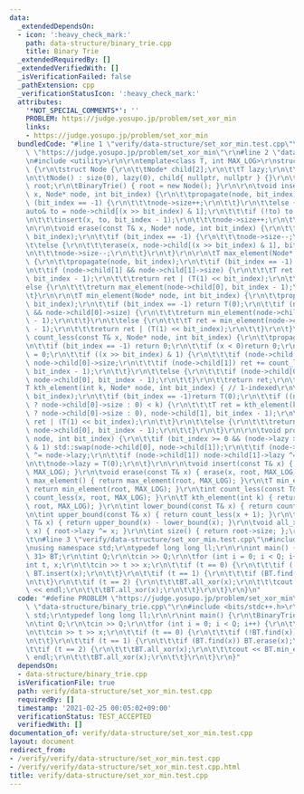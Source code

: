 ```yaml
---
data:
  _extendedDependsOn:
  - icon: ':heavy_check_mark:'
    path: data-structure/binary_trie.cpp
    title: Binary Trie
  _extendedRequiredBy: []
  _extendedVerifiedWith: []
  _isVerificationFailed: false
  _pathExtension: cpp
  _verificationStatusIcon: ':heavy_check_mark:'
  attributes:
    '*NOT_SPECIAL_COMMENTS*': ''
    PROBLEM: https://judge.yosupo.jp/problem/set_xor_min
    links:
    - https://judge.yosupo.jp/problem/set_xor_min
  bundledCode: "#line 1 \"verify/data-structure/set_xor_min.test.cpp\"\n#define PROBLEM\
    \ \"https://judge.yosupo.jp/problem/set_xor_min\"\r\n#line 2 \"data-structure/binary_trie.cpp\"\
    \n#include <utility>\r\n\r\ntemplate<class T, int MAX_LOG>\r\nstruct BinaryTrie\
    \ {\r\n\tstruct Node {\r\n\t\tNode* child[2];\r\n\t\tT lazy;\r\n\t\tint size;\r\
    \n\t\tNode() : size(0), lazy(0), child{ nullptr, nullptr } {}\r\n\t};\r\n\tNode*\
    \ root;\r\n\tBinaryTrie() { root = new Node(); }\r\n\r\n\tvoid insert(const T&\
    \ x, Node* node, int bit_index) {\r\n\t\tpropagate(node, bit_index);\r\n\t\tif\
    \ (bit_index == -1) {\r\n\t\t\tnode->size++;\r\n\t\t}\r\n\t\telse {\r\n\t\t\t\
    auto& to = node->child[(x >> bit_index) & 1];\r\n\t\t\tif (!to) to = new Node();\r\
    \n\t\t\tinsert(x, to, bit_index - 1);\r\n\t\t\tnode->size++;\r\n\t\t}\r\n\t}\r\
    \n\r\n\tvoid erase(const T& x, Node* node, int bit_index) {\r\n\t\tpropagate(node,\
    \ bit_index);\r\n\t\tif (bit_index == -1) {\r\n\t\t\tnode->size--;\r\n\t\t}\r\n\
    \t\telse {\r\n\t\t\terase(x, node->child[(x >> bit_index) & 1], bit_index - 1);\r\
    \n\t\t\tnode->size--;\r\n\t\t}\r\n\t}\r\n\r\n\tT max_element(Node* node, int bit_index)\
    \ {\r\n\t\tpropagate(node, bit_index);\r\n\t\tif (bit_index == -1) return T(0);\r\
    \n\t\tif (node->child[1] && node->child[1]->size) {\r\n\t\t\tT ret = max_element(node->child[1],\
    \ bit_index - 1);\r\n\t\t\treturn ret | (T(1) << bit_index);\r\n\t\t}\r\n\t\t\
    else {\r\n\t\t\treturn max_element(node->child[0], bit_index - 1);\r\n\t\t}\r\n\
    \t}\r\n\r\n\tT min_element(Node* node, int bit_index) {\r\n\t\tpropagate(node,\
    \ bit_index);\r\n\t\tif (bit_index == -1) return T(0);\r\n\t\tif (node->child[0]\
    \ && node->child[0]->size) {\r\n\t\t\treturn min_element(node->child[0], bit_index\
    \ - 1);\r\n\t\t}\r\n\t\telse {\r\n\t\t\tT ret = min_element(node->child[1], bit_index\
    \ - 1);\r\n\t\t\treturn ret | (T(1) << bit_index);\r\n\t\t}\r\n\t}\r\n\r\n\tint\
    \ count_less(const T& x, Node* node, int bit_index) {\r\n\t\tpropagate(node, bit_index);\r\
    \n\t\tif (bit_index == -1) return 0;\r\n\t\tif (x < 0)return 0;\r\n\t\tint ret\
    \ = 0;\r\n\t\tif ((x >> bit_index) & 1) {\r\n\t\t\tif (node->child[0]) ret +=\
    \ node->child[0]->size;\r\n\t\t\tif (node->child[1]) ret += count_less(x, node->child[1],\
    \ bit_index - 1);\r\n\t\t}\r\n\t\telse {\r\n\t\t\tif (node->child[0]) ret += count_less(x,\
    \ node->child[0], bit_index - 1);\r\n\t\t}\r\n\t\treturn ret;\r\n\t}\r\n\r\n\t\
    T kth_element(int k, Node* node, int bit_index) { // 1-indexed\r\n\t\tpropagate(node,\
    \ bit_index);\r\n\t\tif (bit_index == -1)return T(0);\r\n\t\tif ((node->child[0]\
    \ ? node->child[0]->size : 0) < k) {\r\n\t\t\tT ret = kth_element(k - (node->child[0]\
    \ ? node->child[0]->size : 0), node->child[1], bit_index - 1);\r\n\t\t\treturn\
    \ ret | (T(1) << bit_index);\r\n\t\t}\r\n\t\telse {\r\n\t\t\treturn kth_element(k,\
    \ node->child[0], bit_index - 1);\r\n\t\t}\r\n\t}\r\n\r\n\tvoid propagate(Node*\
    \ node, int bit_index) {\r\n\t\tif (bit_index >= 0 && (node->lazy >> bit_index)\
    \ & 1) std::swap(node->child[0], node->child[1]);\r\n\t\tif (node->child[0]) node->child[0]->lazy\
    \ ^= node->lazy;\r\n\t\tif (node->child[1]) node->child[1]->lazy ^= node->lazy;\r\
    \n\t\tnode->lazy = T(0);\r\n\t}\r\n\r\n\tvoid insert(const T& x) { insert(x, root,\
    \ MAX_LOG); }\r\n\tvoid erase(const T& x) { erase(x, root, MAX_LOG); }\r\n\tT\
    \ max_element() { return max_element(root, MAX_LOG); }\r\n\tT min_element() {\
    \ return min_element(root, MAX_LOG); }\r\n\tint count_less(const T& x) { return\
    \ count_less(x, root, MAX_LOG); }\r\n\tT kth_element(int k) { return kth_element(k,\
    \ root, MAX_LOG); }\r\n\tint lower_bound(const T& x) { return count_less(x); }\r\
    \n\tint upper_bound(const T& x) { return count_less(x + 1); }\r\n\tint find(const\
    \ T& x) { return upper_bound(x) - lower_bound(x); }\r\n\tvoid all_xor(const T&\
    \ x) { root->lazy ^= x; }\r\n\tint size() { return root->size; };\r\n\r\n};\r\n\
    \t\n#line 3 \"verify/data-structure/set_xor_min.test.cpp\"\n#include <bits/stdc++.h>\r\
    \nusing namespace std;\r\ntypedef long long ll;\r\n\r\nint main() {\r\n\tBinaryTrie<int,\
    \ 31> BT;\r\n\tint Q;\r\n\tcin >> Q;\r\n\tfor (int i = 0; i < Q; i++) {\r\n\t\t\
    int t, x;\r\n\t\tcin >> t >> x;\r\n\t\tif (t == 0) {\r\n\t\t\tif (!BT.find(x))\
    \ BT.insert(x);\r\n\t\t}\r\n\t\tif (t == 1) {\r\n\t\t\tif (BT.find(x)) BT.erase(x);\r\
    \n\t\t}\r\n\t\tif (t == 2) {\r\n\t\t\tBT.all_xor(x);\r\n\t\t\tcout << BT.min_element()\
    \ << endl;\r\n\t\t\tBT.all_xor(x);\r\n\t\t}\r\n\t}\r\n}\n"
  code: "#define PROBLEM \"https://judge.yosupo.jp/problem/set_xor_min\"\r\n#include\
    \ \"data-structure/binary_trie.cpp\"\r\n#include <bits/stdc++.h>\r\nusing namespace\
    \ std;\r\ntypedef long long ll;\r\n\r\nint main() {\r\n\tBinaryTrie<int, 31> BT;\r\
    \n\tint Q;\r\n\tcin >> Q;\r\n\tfor (int i = 0; i < Q; i++) {\r\n\t\tint t, x;\r\
    \n\t\tcin >> t >> x;\r\n\t\tif (t == 0) {\r\n\t\t\tif (!BT.find(x)) BT.insert(x);\r\
    \n\t\t}\r\n\t\tif (t == 1) {\r\n\t\t\tif (BT.find(x)) BT.erase(x);\r\n\t\t}\r\n\
    \t\tif (t == 2) {\r\n\t\t\tBT.all_xor(x);\r\n\t\t\tcout << BT.min_element() <<\
    \ endl;\r\n\t\t\tBT.all_xor(x);\r\n\t\t}\r\n\t}\r\n}"
  dependsOn:
  - data-structure/binary_trie.cpp
  isVerificationFile: true
  path: verify/data-structure/set_xor_min.test.cpp
  requiredBy: []
  timestamp: '2021-02-25 00:05:02+09:00'
  verificationStatus: TEST_ACCEPTED
  verifiedWith: []
documentation_of: verify/data-structure/set_xor_min.test.cpp
layout: document
redirect_from:
- /verify/verify/data-structure/set_xor_min.test.cpp
- /verify/verify/data-structure/set_xor_min.test.cpp.html
title: verify/data-structure/set_xor_min.test.cpp
---
```

